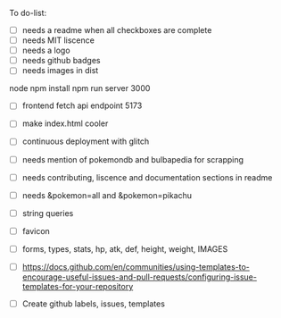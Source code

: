 To do-list:

- [ ] needs a readme when all checkboxes are complete
- [ ] needs MIT liscence
- [ ] needs a logo
- [ ] needs github badges
- [ ] needs images in dist

node
npm install
npm run server
3000

- [ ] frontend
      fetch
      api endpoint
      5173
- [ ] make index.html cooler

- [ ] continuous deployment with glitch
- [ ] needs mention of pokemondb and bulbapedia for scrapping
- [ ] needs contributing, liscence and documentation sections in readme

- [ ] needs &pokemon=all and &pokemon=pikachu
- [ ] string queries
- [ ] favicon
- [ ] forms, types, stats, hp, atk, def, height, weight, IMAGES
- [ ] https://docs.github.com/en/communities/using-templates-to-encourage-useful-issues-and-pull-requests/configuring-issue-templates-for-your-repository
- [ ] Create github labels, issues, templates
